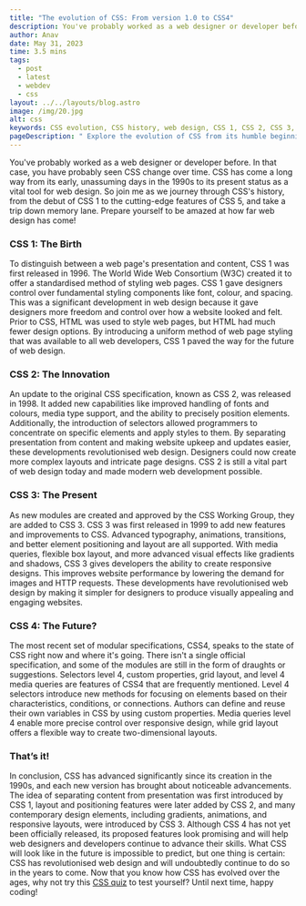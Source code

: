 ```yaml
---
title: "The evolution of CSS: From version 1.0 to CSS4"
description: You've probably worked as a web designer or developer before. In that case, you have probably seen CSS change over time. CSS has come a long way from its early, unassuming days in the 1990s to its ...
author: Anav
date: May 31, 2023
time: 3.5 mins
tags:
  - post
  - latest
  - webdev
  - css
layout: ../../layouts/blog.astro
image: /img/20.jpg
alt: css
keywords: CSS evolution, CSS history, web design, CSS 1, CSS 2, CSS 3, CSS 4, web development, styling web pages, responsive design, modular specifications
pageDescription: " Explore the evolution of CSS from its humble beginnings with CSS 1 to the cutting-edge features of CSS 4. Discover how CSS revolutionized web design by separating content from presentation, enabling complex layouts, advanced typography, and responsive designs. Learn about the significant advancements made in each version of CSS and the promising features proposed for CSS 4. Dive into the fascinating journey of CSS and its profound impact on the future of web development. Test your knowledge with our CSS quiz and stay up-to-date with the latest trends in web design."
---
```


You've probably worked as a web designer or developer before. In that case, you have probably seen CSS change over time. CSS has come a long way from its early, unassuming days in the 1990s to its present status as a vital tool for web design. So join me as we journey through CSS's history, from the debut of CSS 1 to the cutting-edge features of CSS 5, and take a trip down memory lane. Prepare yourself to be amazed at how far web design has come!



### CSS 1: The Birth

To distinguish between a web page's presentation and content, CSS 1 was first released in 1996. The World Wide Web Consortium (W3C) created it to offer a standardised method of styling web pages. CSS 1 gave designers control over fundamental styling components like font, colour, and spacing. This was a significant development in web design because it gave designers more freedom and control over how a website looked and felt. Prior to CSS, HTML was used to style web pages, but HTML had much fewer design options. By introducing a uniform method of web page styling that was available to all web developers, CSS 1 paved the way for the future of web design.



### CSS 2: The Innovation

An update to the original CSS specification, known as CSS 2, was released in 1998. It added new capabilities like improved handling of fonts and colours, media type support, and the ability to precisely position elements. Additionally, the introduction of selectors allowed programmers to concentrate on specific elements and apply styles to them. By separating presentation from content and making website upkeep and updates easier, these developments revolutionised web design. Designers could now create more complex layouts and intricate page designs. CSS 2 is still a vital part of web design today and made modern web development possible.



### CSS 3: The Present

As new modules are created and approved by the CSS Working Group, they are added to CSS 3. CSS 3 was first released in 1999 to add new features and improvements to CSS. Advanced typography, animations, transitions, and better element positioning and layout are all supported. With media queries, flexible box layout, and more advanced visual effects like gradients and shadows, CSS 3 gives developers the ability to create responsive designs. This improves website performance by lowering the demand for images and HTTP requests. These developments have revolutionised web design by making it simpler for designers to produce visually appealing and engaging websites.



### CSS 4: The Future?

The most recent set of modular specifications, CSS4, speaks to the state of CSS right now and where it's going. There isn't a single official specification, and some of the modules are still in the form of draughts or suggestions. Selectors level 4, custom properties, grid layout, and level 4 media queries are features of CSS4 that are frequently mentioned. Level 4 selectors introduce new methods for focusing on elements based on their characteristics, conditions, or connections. Authors can define and reuse their own variables in CSS by using custom properties. Media queries level 4 enable more precise control over responsive design, while grid layout offers a flexible way to create two-dimensional layouts.



### That’s it!

In conclusion, CSS has advanced significantly since its creation in the 1990s, and each new version has brought about noticeable advancements. The idea of separating content from presentation was first introduced by CSS 1, layout and positioning features were later added by CSS 2, and many contemporary design elements, including gradients, animations, and responsive layouts, were introduced by CSS 3. Although CSS 4 has not yet been officially released, its proposed features look promising and will help web designers and developers continue to advance their skills. What CSS will look like in the future is impossible to predict, but one thing is certain: CSS has revolutionised web design and will undoubtedly continue to do so in the years to come. Now that you know how CSS has evolved over the ages, why not try this [CSS quiz](https://codeology.net/quiz/#quiz2) to test yourself? Until next time, happy coding!
